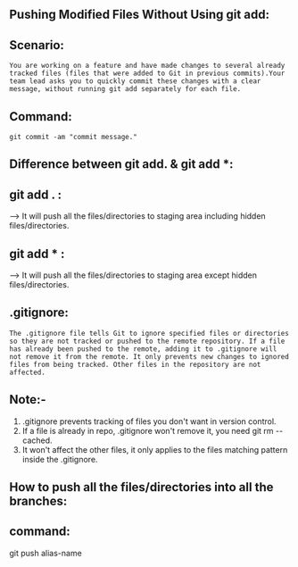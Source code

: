 Pushing Modified Files Without Using git add:
---------------------------------------------

Scenario:
--------

	You are working on a feature and have made changes to several already tracked files (files that were added to Git in previous commits).Your team lead asks you to quickly commit these changes with a clear message, without running git add separately for each file.


Command:
--------
	git commit -am "commit message."





Difference between git add. & git add *:
----------------------------------------

git add . :
-----------
--> It will push all the files/directories to staging area including hidden files/directories.

git add * :
-----------
--> It will push all the files/directories to staging area except hidden files/directories.
 

.gitignore:
-----------
	The .gitignore file tells Git to ignore specified files or directories so they are not tracked or pushed to the remote repository. If a file has already been pushed to the remote, adding it to .gitignore will not remove it from the remote. It only prevents new changes to ignored files from being tracked. Other files in the repository are not affected.

Note:-
-----
1) .gitignore prevents tracking of files you don't want in version control.
2) If a file is already in repo, .gitignore won't remove it, you need git rm --cached.
3) It won't affect the other files, it only applies to the files matching pattern inside the .gitignore.


How to push all the files/directories into all the branches:
-----------------------------------------------------------
command:
-------
git push alias-name 


